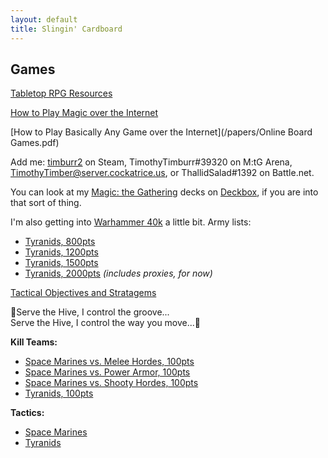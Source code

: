 ```yaml
---
layout: default
title: Slingin' Cardboard
---
```


## Games  

[Tabletop RPG Resources](/2020/02/19/gamemastering.html)  

[How to Play Magic over the Internet](/2020/04/11/cockatrice.html)  

[How to Play Basically Any Game over the Internet](/papers/Online Board Games.pdf)  

Add me: [timburr2](https://steamcommunity.com/id/timburr2/) on Steam, TimothyTimburr#39320 on M:tG Arena, TimothyTimber@server.cockatrice.us, or ThallidSalad#1392 on Battle.net.  

You can look at my [Magic: the Gathering](/2020/01/17/mtg.html) decks on [Deckbox](https://deckbox.org/users/timburr), if you are into that sort of thing.  

I'm also getting into [Warhammer 40k](/2020/05/31/warhammer.html) a little bit. Army lists: 
* [Tyranids, 800pts](/_ref/40kArmies/Tyranids_800.html)  
* [Tyranids, 1200pts](/_ref/40kArmies/Tyranids_1200.html)  
* [Tyranids, 1500pts](/_ref/40kArmies/Tyranids_1500.html)  
* [Tyranids, 2000pts](/_ref/40kArmies/Tyranids_2k.html) *(includes proxies, for now)*  

[Tactical Objectives and Stratagems](/_ref/40kArmies/tyranids_ref.html)  

&#127925;Serve the Hive, I control the groove...  
Serve the Hive, I control the way you move...&#127925;  

**Kill Teams:**  
* [Space Marines vs. Melee Hordes, 100pts](/_ref/40kArmies/SpaceMarinesKT_MeleeHorde.html)  
* [Space Marines vs. Power Armor, 100pts](/_ref/40kArmies/SpaceMarinesKT_PowerArmor.html)  
* [Space Marines vs. Shooty Hordes, 100pts](/_ref/40kArmies/SpaceMarinesKT_ShootyHorde.html)  
* [Tyranids, 100pts](/_ref/40kArmies/TyranidsKT.html)   

**Tactics:**  
* [Space Marines](/_ref/40kArmies/adeptus_tactics.html)  
* [Tyranids](/_ref/40kArmies/tyranids_tactics.html)  

